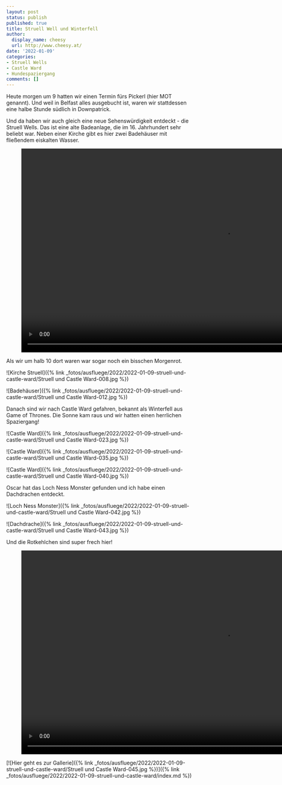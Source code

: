 ```yaml
---
layout: post
status: publish
published: true
title: Struell Well und Winterfell
author:
  display_name: cheesy
  url: http://www.cheesy.at/
date: '2022-01-09'
categories:
- Struell Wells
- Castle Ward
- Hundespaziergang
comments: []
---
```


Heute morgen um 9 hatten wir einen Termin fürs Pickerl (hier MOT genannt). Und weil in Belfast alles ausgebucht ist, waren wir stattdessen eine halbe Stunde südlich in Downpatrick.

Und da haben wir auch gleich eine neue Sehenswürdigkeit entdeckt - die Struell Wells. Das ist eine alte Badeanlage, die im 16. Jahrhundert sehr beliebt war. Neben einer Kirche gibt es hier zwei Badehäuser mit fließendem eiskalten Wasser.

<figure><video controls height="540" idth="800" src="{% link /download/Videos/StruellWell.mp4 %}"></video></figure>

Als wir um halb 10 dort waren war sogar noch ein bisschen Morgenrot.

![Kirche Struell]({% link _fotos/ausfluege/2022/2022-01-09-struell-und-castle-ward/Struell und Castle Ward-008.jpg %})

![Badehäuser]({% link _fotos/ausfluege/2022/2022-01-09-struell-und-castle-ward/Struell und Castle Ward-012.jpg %})

Danach sind wir nach Castle Ward gefahren, bekannt als Winterfell aus Game of Thrones. Die Sonne kam raus und wir hatten einen herrlichen Spaziergang!

![Castle Ward]({% link _fotos/ausfluege/2022/2022-01-09-struell-und-castle-ward/Struell und Castle Ward-023.jpg %})

![Castle Ward]({% link _fotos/ausfluege/2022/2022-01-09-struell-und-castle-ward/Struell und Castle Ward-035.jpg %})

![Castle Ward]({% link _fotos/ausfluege/2022/2022-01-09-struell-und-castle-ward/Struell und Castle Ward-040.jpg %})

Oscar hat das Loch Ness Monster gefunden und ich habe einen Dachdrachen entdeckt.

![Loch Ness Monster]({% link _fotos/ausfluege/2022/2022-01-09-struell-und-castle-ward/Struell und Castle Ward-042.jpg %})

![Dachdrache]({% link _fotos/ausfluege/2022/2022-01-09-struell-und-castle-ward/Struell und Castle Ward-043.jpg %})

Und die Rotkehlchen sind super frech hier!

<figure><video controls height="540" idth="800" src="{% link /download/Videos/CastleWardRotkehlchen.mp4 %}"></video></figure>

[![Hier geht es zur Gallerie]({% link _fotos/ausfluege/2022/2022-01-09-struell-und-castle-ward/Struell und Castle Ward-045.jpg %})]({% link _fotos/ausfluege/2022/2022-01-09-struell-und-castle-ward/index.md %})

